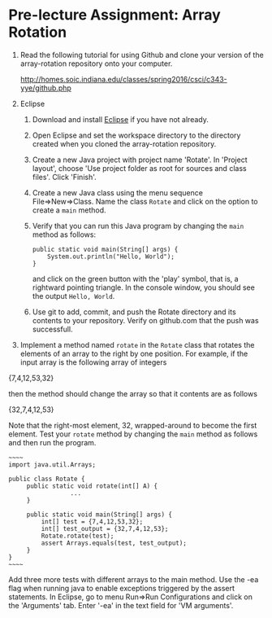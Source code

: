 # Pre-lecture Assignment: Array Rotation

1. Read the following tutorial for using Github and clone your version
   of the array-rotation repository onto your computer.

   http://homes.soic.indiana.edu/classes/spring2016/csci/c343-yye/github.php

2. Eclipse
    1. Download and install [Eclipse](https://eclipse.org/downloads/)
       if you have not already.
    2. Open Eclipse and set the workspace directory to the directory
      created when you cloned the array-rotation repository.
    3. Create a new Java project with project name 'Rotate'.
      In 'Project layout', choose 'Use project folder as root
      for sources and class files'. Click 'Finish'.
    4. Create a new Java class using the menu sequence File=>New=>Class.
      Name the class `Rotate` and click on the option to
      create a `main` method.
    5. Verify that you can run this Java program by changing the `main`
        method as follows:
     
        ~~~~
        public static void main(String[] args) {
            System.out.println("Hello, World");
        }
        ~~~~
        
        and click on the green button with the 'play' symbol, that is, a
        rightward pointing triangle. In the console window, you should
        see the output `Hello, World`.
   6. Use git to add, commit, and push the Rotate directory and its contents
     to your repository. Verify on github.com that the push was successfull.

3. Implement a method named `rotate` in the `Rotate` class that
rotates the elements of an array to the right by one position.  For
example, if the input array is the following array of integers

  {7,4,12,53,32}

then the method should change the array so that it contents are as follows

  {32,7,4,12,53}

Note that the right-most element, 32, wrapped-around to become the
first element. Test your `rotate` method by changing the `main` method
as follows and then run the program.

    ~~~~
    import java.util.Arrays;

    public class Rotate {
         public static void rotate(int[] A) {
                     ...
         }

         public static void main(String[] args) {
             int[] test = {7,4,12,53,32};
             int[] test_output = {32,7,4,12,53};
             Rotate.rotate(test);
             assert Arrays.equals(test, test_output);
         }
    }
    ~~~~
    
Add three more tests with different arrays to the main method.  Use
the -ea flag when running java to enable exceptions triggered by the
assert statements.  In Eclipse, go to menu Run=>Run Configurations and
click on the 'Arguments' tab. Enter '-ea' in the text field for 'VM
arguments'.



